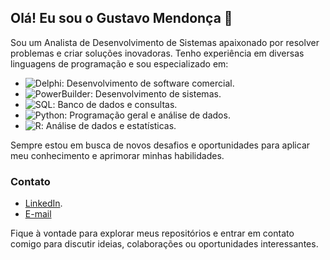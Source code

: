## Olá! Eu sou o Gustavo Mendonça 👋

Sou um Analista de Desenvolvimento de Sistemas apaixonado por resolver problemas e criar soluções inovadoras. Tenho experiência em diversas linguagens de programação e sou especializado em:

- ![Delphi](https://img.shields.io/badge/-Delphi-ED1F35?style=flat-square&logo=delphi&logoColor=white): Desenvolvimento de software comercial.
- ![PowerBuilder](https://img.shields.io/badge/-PowerBuilder-68ACE5?style=flat-square&logo=powerbuilder&logoColor=white): Desenvolvimento de sistemas.
- ![SQL](https://img.shields.io/badge/-SQL-CC2927?style=flat-square&logo=postgresql&logoColor=white): Banco de dados e consultas.
- ![Python](https://img.shields.io/badge/-Python-3776AB?style=flat-square&logo=python&logoColor=white): Programação geral e análise de dados.
- ![R](https://img.shields.io/badge/-R-276DC3?style=flat-square&logo=r&logoColor=white): Análise de dados e estatísticas.

Sempre estou em busca de novos desafios e oportunidades para aplicar meu conhecimento e aprimorar minhas habilidades.

### Contato

- [LinkedIn](https://www.linkedin.com/in/gustavo-mendon%C3%A7a-498421135/).
- [E-mail](gustavomendonca2009@hotmail.com)

Fique à vontade para explorar meus repositórios e entrar em contato comigo para discutir ideias, colaborações ou oportunidades interessantes.
